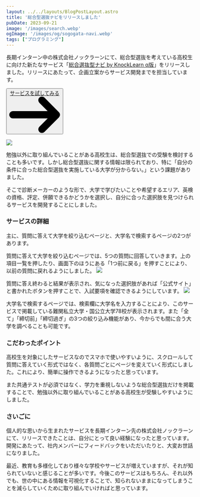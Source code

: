```yaml
---
layout: ../../layouts/BlogPostLayout.astro
title: '総合型選抜ナビをリリースしました'
pubDate: 2023-09-21
image: '/images/search.webp'
ogImage: '/images/og/sogogata-navi.webp'
tags: ["プログラミング"]
---
```


長期インターン中の株式会社ノックラーンにて、総合型選抜を考えている高校生に向けた新たなサービス「[総合選抜型ナビ by KnockLearn α版](https://ao-navi.knocklearn.com/)」をリリースしました。リリースにあたって、企画立案からサービス開発までを担当しています。

<div class="flex justify-center mt-4">
    <button type="button" class="text-gray-900 bg-white border border-gray-200 hover:bg-gray-100 hover:text-gray-900 focus:z-10 focus:ring-4 focus:ring-gray-200 dark:focus:ring-gray-700 dark:bg-gray-800 dark:text-gray-200 dark:border-gray-600 dark:hover:text-white dark:hover:bg-gray-700 font-bold rounded-lg text-sm px-5 py-2.5 text-center inline-flex items-center dark:bg-blue-600 dark:hover:bg-blue-700 dark:focus:ring-blue-800">
        <a href="https://ao-navi.knocklearn.com/">サービスを試してみる</a>
        <svg class="w-3.5 h-3.5 ml-2" aria-hidden="true" xmlns="http://www.w3.org/2000/svg" fill="none" viewBox="0 0 14 10">
        <path stroke="currentColor" stroke-linecap="round" stroke-linejoin="round" stroke-width="2" d="M1 5h12m0 0L9 1m4 4L9 9"/>
        </svg>
    </button>
</div>

![](/images/02-01.webp)

勉強以外に取り組んでいることがある高校生は、総合型選抜での受験を検討することも多いです。しかし総合型選抜に関する情報は限られており、特に「自分の条件に合った総合型選抜を実施している大学が分からない。」という課題がありました。

そこで診断メーカーのような形で、大学で学びたいことや希望するエリア、英検の資格、評定、併願できるかどうかを選択し、自分に合った選択肢を見つけられるサービスを開発することにしました。

### サービスの詳細

主に、質問に答えて大学を絞り込むページと、大学名で検索するページの2つがあります。

質問に答えて大学を絞り込むページでは、5つの質問に回答していきます。上の項目一覧を押したり、画面下のほうにある「1つ前に戻る」を押すことにより、以前の質問に戻れるようにしました。
![](/images/02-02.webp)

質問に答え終わると結果が表示され、気になった選択肢があれば「公式サイト」と書かれたボタンを押すことで、入試要項を確認できるようにしています。
![](/images/02-03.webp)

大学名で検索するページでは、検索欄に大学名を入力することにより、このサービスで掲載している難関私立大学・国公立大学78校が表示されます。また「全て」「締切前」「締切過ぎ」の3つの絞り込み機能があり、今からでも間に合う大学を調べることも可能です。

### こだわったポイント

高校生を対象にしたサービスなのでスマホで使いやすいように、スクロールして質問に答えていく形式ではなく、各質問ごとにページを変えていく形式にしました。これにより、簡単に操作できるようになったと思っています。

また共通テストが必須ではなく、学力を重視しないような総合型選抜だけを掲載することで、勉強以外に取り組んでいることがある高校生が受験しやすいようにしました。

### さいごに

個人的な思いから生まれたサービスを長期インターン先の株式会社ノックラーンにて、リリースできたことは、自分にとって良い経験になったと思っています。開発にあたって、社内メンバーにフィードバックをいただいたりと、大変お世話になりました。

最近、教育も多様化しており様々な学校やサービスが増えていますが、それが知られていないと感じることが多いです。今後このサービスはもちろん、それ以外でも、世の中にある情報を可視化することで、知られないままになってしまうことを減らしていくために取り組んでいければと思っています。
